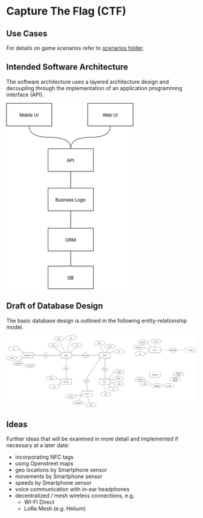 # Capture The Flag (CTF)


## Use Cases
For details on game scenarios refer to [scenarios folder](./scenarios/Readme.md).


## Intended Software Architecture
The software architecture uses a layered architecture design and decoupling through the implementation of an application programming interface (API).

![Architecture](Architecture.png)

## Draft of Database Design 
The basic database design is outlined in the following entity-relationship model.

![Database Concept](./ctf_db_concept.drawio.png)



## Ideas
Further ideas that will be examined in more detail and implemented if necessary at a later date:

- incorporating NFC tags
- using Openstreet maps 
- geo locations by Smartphone sensor
- movements by Smartphone sensor
- speeds by Smartphone sensor
- voice communication with in-ear headphones
- decentralized / mesh wireless connections, e.g. 
  - WI-FI Direct
  - LoRa Mesh (e.g. Helium)